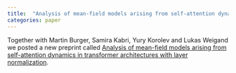 ```yaml
---
title:  "Analysis of mean-field models arising from self-attention dynamics in transformer architectures with layer normalization"
categories: paper
---
```

Together with Martin Burger, Samira Kabri, Yury Korolev and Lukas Weigand we posted a new preprint called [Analysis of mean-field models arising from self-attention dynamics in transformer architectures with layer normalization](https://arxiv.org/abs/2501.03096).